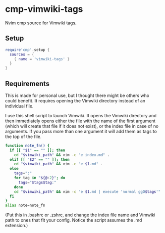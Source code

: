 # cmp-vimwiki-tags

Nvim cmp source for Vimwiki tags. 

## Setup

```lua
require'cmp'.setup {
  sources = {
    { name = 'vimwiki-tags' }
  }
}
```

## Requirements

This is made for personal use, but I thought there might be others who could benefit. It requires opening the Vimwiki directory instead of an individual file. 

I use this shell script to launch Vimwiki. It opens the Vimwiki directory and then immediately opens either the file with the name of the first argument (which will create that file if it does not exist), or the index file in case of no arguments. If you pass more than one argument it will add them as tags to the top of the file.

```bash
function note_fn() {
  if [[ "$1" == "" ]]; then
    cd "$vimwiki_path" && vim -c "e index.md" .
  elif [[ "$2" == "" ]]; then
    cd "$vimwiki_path" && vim -c "e $1.md" .
  else
    tags=":"
    for tag in "${@:2}"; do
      tags="$tags$tag:"
    done
    cd "$vimwiki_path" && vim -c "e $1.md | execute 'normal ggO$tags'" .
  fi
}
alias note=note_fn
```
(Put this in .bashrc or .zshrc, and change the index file name and Vimwiki path to ones that fit your config. Notice the script assumes the .md extension.)
